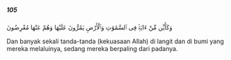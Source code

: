 ##### 105

<span class="ayah">وَكَأَيِّن مِّنْ ءَايَةٍۢ فِى ٱلسَّمَٰوَٰتِ وَٱلْأَرْضِ يَمُرُّونَ عَلَيْهَا وَهُمْ عَنْهَا مُعْرِضُونَ</span>

<span class="ayah_translation">Dan banyak sekali tanda-tanda (kekuasaan Allah) di langit dan di bumi yang mereka melaluinya, sedang mereka berpaling dari padanya.</span>
